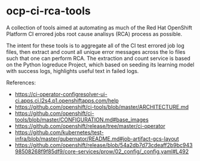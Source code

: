 # ocp-ci-rca-tools

A collection of tools aimed at automating as much of the Red Hat OpenShift Platform CI errored jobs root cause analisys (RCA) process as possible.

The intent for these tools is to aggregate all of the CI test errored job log files, then extract and count all unique error messages across the lo files such that one can perform RCA.  The extraction and count service is based on the Python logreduce Project, which based on seeding its learning model with success logs, highlights useful text in failed logs.



References:

- <https://ci-operator-configresolver-ui-ci.apps.ci.l2s4.p1.openshiftapps.com/help>
- <https://github.com/openshift/ci-tools/blob/master/ARCHITECTURE.md>
- <https://github.com/openshift/ci-tools/blob/master/CONFIGURATION.md#base_images>
- <https://github.com/openshift/release/tree/master/ci-operator>
- <https://github.com/kubernetes/test-infra/blob/master/gubernator/README.md#job-artifact-gcs-layout>
- <https://github.com/openshift/release/blob/54a2db7d73cdeaff2b9bc94398508268f9f85df9/core-services/prow/02_config/_config.yaml#L492>

